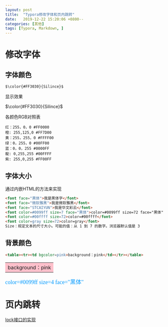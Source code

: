 ```yaml
---
layout: post
title:  "Typora修改字体和页内跳转"
date:   2019-12-22 15:20:06 +0800--
categories: [其他]
tags: [Typora, Markdown, ] 
---
```


# 修改字体

## 字体颜色

```
$\color{#FF3030}{Silince}$
```

显示效果

$\color{#FF3030}{Silince}$

各颜色RGB对照表

```
红：255，0，0 #FF0000
橙: 255,125,0 #FF7D00
黄：255，255，0 #FFFF00
绿：0，255，0 #00FF00
蓝：0，0，255 #0000FF
靛: 0,255,255 #00FFFF
紫: 255,0,255 #FF00FF
```



## 字体大小

通过内嵌HTML的方法来实现

```html
<font face="黑体">我是黑体字</font>
<font face="微软雅黑">我是微软雅黑</font>
<font face="STCAIYUN">我是华文彩云</font>
<font color=#0099ff size=7 face="黑体">color=#0099ff size=72 face="黑体"</font>
<font color=#00ffff size=72>color=#00ffff</font>
<font color=gray size=72>color=gray</font>
Size：规定文本的尺寸大小。可能的值：从 1 到 7 的数字。浏览器默认值是 3
```



## 背景颜色

```html
<table><tr><td bgcolor=pink>background：pink</td></tr></table>
```



<table><tr><td bgcolor=pink>background：pink</td></tr></table>

<font color=#0099ff size=4 face="黑体">color=#0099ff size=4 face="黑体"</font>





# 页内跳转

[lock接口的实现](http://www.silince.cn/2020/08/26/Java高并发编程/#lock接口的实现)

